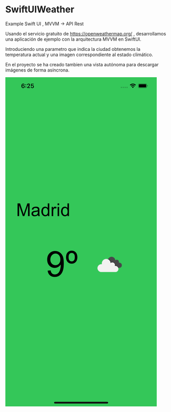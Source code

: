 # SwiftUIWeather
Example Swift UI , MVVM -> API Rest

Usando el servicio gratuito de https://openweathermap.org/ , desarrollamos una aplicación de ejemplo con la arquitectura MVVM en SwiftUI.

Introduciendo una parametro que indica la ciudad obtenemos la temperatura actual y una imagen correspondiente al estado climático.

En el proyecto se ha creado tambien una vista autónoma para descargar imágenes de forma asíncrona.


![Alt text](https://github.com/yagodemartin/SwiftUIWeather/blob/master/Screenshot.png?raw=true?raw=true "Title")
